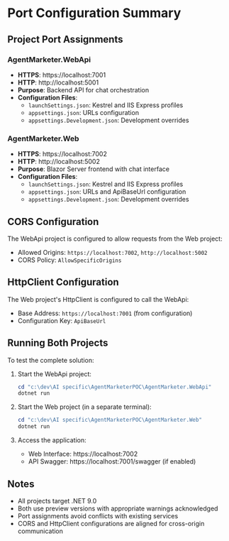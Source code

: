 # Port Configuration Summary

## Project Port Assignments

### AgentMarketer.WebApi
- **HTTPS**: https://localhost:7001
- **HTTP**: http://localhost:5001
- **Purpose**: Backend API for chat orchestration
- **Configuration Files**:
  - `launchSettings.json`: Kestrel and IIS Express profiles
  - `appsettings.json`: URLs configuration
  - `appsettings.Development.json`: Development overrides

### AgentMarketer.Web
- **HTTPS**: https://localhost:7002
- **HTTP**: http://localhost:5002
- **Purpose**: Blazor Server frontend with chat interface
- **Configuration Files**:
  - `launchSettings.json`: Kestrel and IIS Express profiles
  - `appsettings.json`: URLs and ApiBaseUrl configuration
  - `appsettings.Development.json`: Development overrides

## CORS Configuration
The WebApi project is configured to allow requests from the Web project:
- Allowed Origins: `https://localhost:7002`, `http://localhost:5002`
- CORS Policy: `AllowSpecificOrigins`

## HttpClient Configuration
The Web project's HttpClient is configured to call the WebApi:
- Base Address: `https://localhost:7001` (from configuration)
- Configuration Key: `ApiBaseUrl`

## Running Both Projects
To test the complete solution:

1. Start the WebApi project:
   ```powershell
   cd "c:\dev\AI specific\AgentMarketerPOC\AgentMarketer.WebApi"
   dotnet run
   ```

2. Start the Web project (in a separate terminal):
   ```powershell
   cd "c:\dev\AI specific\AgentMarketerPOC\AgentMarketer.Web"
   dotnet run
   ```

3. Access the application:
   - Web Interface: https://localhost:7002
   - API Swagger: https://localhost:7001/swagger (if enabled)

## Notes
- All projects target .NET 9.0
- Both use preview versions with appropriate warnings acknowledged
- Port assignments avoid conflicts with existing services
- CORS and HttpClient configurations are aligned for cross-origin communication
